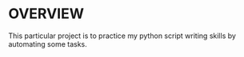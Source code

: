 # OVERVIEW
This particular project is to practice my python script writing skills by automating some tasks.